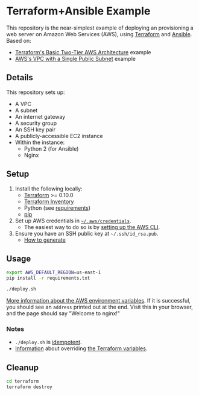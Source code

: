 # Terraform+Ansible Example

This repository is the near-simplest example of deploying an provisioning a web server on Amazon Web Services (AWS), using [Terraform](https://www.terraform.io/) and [Ansible](http://docs.ansible.com/ansible/). Based on:

* [Terraform's Basic Two-Tier AWS Architecture](https://www.terraform.io/intro/examples/aws.html) example
* [AWS's VPC with a Single Public Subnet](https://docs.aws.amazon.com/AmazonVPC/latest/UserGuide/VPC_Scenario1.html) example

## Details

This repository sets up:

* A VPC
* A subnet
* An internet gateway
* A security group
* An SSH key pair
* A publicly-accessible EC2 instance
* Within the instance:
   * Python 2 (for Ansible)
   * Nginx

## Setup

1. Install the following locally:
    * [Terraform](https://www.terraform.io/) >= 0.10.0
    * [Terraform Inventory](https://github.com/adammck/terraform-inventory)
    * Python (see [requirements](https://docs.ansible.com/ansible/latest/intro_installation.html#control-machine-requirements))
    * [pip](https://pip.pypa.io/en/stable/installing/)
1. Set up AWS credentials in [`~/.aws/credentials`](http://docs.aws.amazon.com/cli/latest/userguide/cli-chap-getting-started.html#cli-config-files).
    * The easiest way to do so is by [setting up the AWS CLI](http://docs.aws.amazon.com/cli/latest/userguide/cli-chap-getting-set-up.html).
1. Ensure you have an SSH public key at `~/.ssh/id_rsa.pub`.
    * [How to generate](https://help.github.com/articles/generating-a-new-ssh-key-and-adding-it-to-the-ssh-agent/)

## Usage

```sh
export AWS_DEFAULT_REGION=us-east-1
pip install -r requirements.txt

./deploy.sh
```

[More information about the AWS environment variables](https://www.terraform.io/docs/providers/aws/#environment-variables). If it is successful, you should see an `address` printed out at the end. Visit this in your browser, and the page should say "Welcome to nginx!"

### Notes

* `./deploy.sh` is [idempotent](http://stackoverflow.com/questions/1077412/what-is-an-idempotent-operation).
* [Information](https://www.terraform.io/intro/getting-started/variables.html#assigning-variables) about overriding [the Terraform variables](terraform/vars.tf).

## Cleanup

```sh
cd terraform
terraform destroy
```
